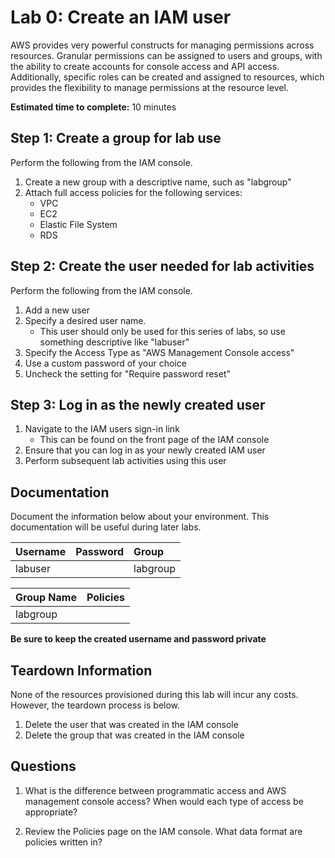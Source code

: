# Lab 0: Create an IAM user

AWS provides very powerful constructs for managing permissions across resources. Granular permissions can be assigned to users and groups, with the ability to create accounts for console access and API access. Additionally, specific roles can be created and assigned to resources, which provides the flexibility to manage permissions at the resource level.

**Estimated time to complete:** 10 minutes

## Step 1: Create a group for lab use

Perform the following from the IAM console.

1. Create a new group with a descriptive name, such as "labgroup"
2. Attach full access policies for the following services:
    * VPC
    * EC2
    * Elastic File System
    * RDS

## Step 2: Create the user needed for lab activities

Perform the following from the IAM console.

1. Add a new user
2. Specify a desired user name.
    * This user should only be used for this series of labs, so use something descriptive like "labuser"
3. Specify the Access Type as "AWS Management Console access"
4. Use a custom password of your choice
5. Uncheck the setting for "Require password reset"

## Step 3: Log in as the newly created user

1. Navigate to the IAM users sign-in link
    * This can be found on the front page of the IAM console
2. Ensure that you can log in as your newly created IAM user
3. Perform subsequent lab activities using this user

## Documentation

Document the information below about your environment. This documentation will be useful during later labs.

| Username | Password | Group    |
| :------- | :------- | :------- |
| labuser  |          | labgroup |

| Group Name | Policies |
| :--------- | :------- |
| labgroup   |          |

**Be sure to keep the created username and password private**

## Teardown Information

None of the resources provisioned during this lab will incur any costs. However, the teardown process is below.

1. Delete the user that was created in the IAM console
2. Delete the group that was created in the IAM console

## Questions

1. What is the difference between programmatic access and AWS management console access? When would each type of access be appropriate?

2. Review the Policies page on the IAM console. What data format are policies written in?
